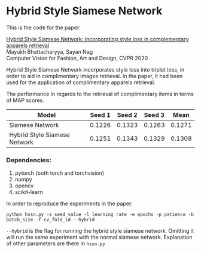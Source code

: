 # Hybrid Style Siamese Network

This is the code for the paper:

[Hybrid Style Siamese Network: Incorporating style loss in complementary apparels retrieval](https://arxiv.org/abs/1912.05014)
<br>
Mayukh Bhattacharyya, Sayan Nag
<br>
Computer Vision for Fashion, Art and Design, CVPR 2020

Hybrid Style Siamese Network incorporates style loss into triplet loss, in order to aid in complimentary images retrieval. In the paper, it had been used for the application of complimentary apparels retrieval.

The performance in regards to the retrieval of complimentary items in terms of MAP scores.

| Model | Seed 1 | Seed 2 | Seed 3 | Mean |
| --- | --- | --- | --- | --- |
| Siamese Network | 0.1226 | 0.1323 | 0.1263 | 0.1271 |
| Hybrid Style Siamese Network | 0.1251 | 0.1343 | 0.1329 | 0.1308 | 


### Dependencies:
1. pytorch (both torch and torchvision)
2. numpy
3. opencv
4. scikit-learn

In order to reproduce the experiments in the paper:

```
python hssn.py -s seed_value -l learning rate -e epochs -p patience -b batch_size -f cv_fold_id --hybrid
```

```--hybrid``` is the flag for running the hybrid style siamese network. Omitting it will run the same experiment with the normal siamese network. Explanation of other parameters are there in ```hssn.py```


